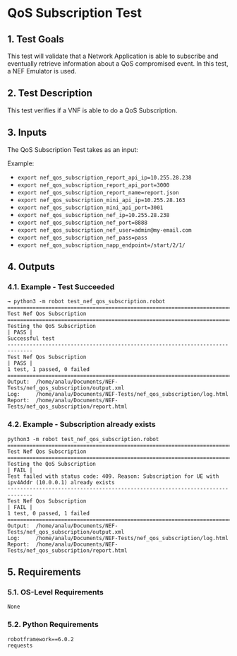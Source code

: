 # QoS Subscription Test

## 1. Test Goals

This test will validate that a Network Application is able to subscribe and eventually retrieve information about a QoS compromised event. In this test, a NEF Emulator is used.

## 2. Test Description

This test verifies if a VNF is able to do a QoS Subscription.

## 3. Inputs

The QoS Subscription Test takes as an input:

Example:
- `export nef_qos_subscription_report_api_ip=10.255.28.238`
- `export nef_qos_subscription_report_api_port=3000`
- `export nef_qos_subscription_report_name=report.json`
- `export nef_qos_subscription_mini_api_ip=10.255.28.163`
- `export nef_qos_subscription_mini_api_port=3001`
- `export nef_qos_subscription_nef_ip=10.255.28.238`
- `export nef_qos_subscription_nef_port=8888`
- `export nef_qos_subscription_nef_user=admin@my-email.com`
- `export nef_qos_subscription_nef_pass=pass`
- `export nef_qos_subscription_napp_endpoint=/start/2/1/`


## 4. Outputs

### 4.1. Example - Test Succeeded

``` 
→ python3 -m robot test_nef_qos_subscription.robot
==============================================================================
Test Nef Qos Subscription                                                          
==============================================================================
Testing the QoS Subscription                                          | PASS |
Successful test
------------------------------------------------------------------------------
Test Nef Qos Subscription                                             | PASS |
1 test, 1 passed, 0 failed
==============================================================================
Output:  /home/analu/Documents/NEF-Tests/nef_qos_subscription/output.xml
Log:     /home/analu/Documents/NEF-Tests/nef_qos_subscription/log.html
Report:  /home/analu/Documents/NEF-Tests/nef_qos_subscription/report.html
```

### 4.2. Example - Subscription already exists

```
python3 -m robot test_nef_qos_subscription.robot
==============================================================================
Test Nef Qos Subscription                                                     
==============================================================================
Testing the QoS Subscription                                          | FAIL |
Test failed with status code: 409. Reason: Subscription for UE with ipv4Addr (10.0.0.1) already exists
------------------------------------------------------------------------------
Test Nef Qos Subscription                                             | FAIL |
1 test, 0 passed, 1 failed
==============================================================================
Output:  /home/analu/Documents/NEF-Tests/nef_qos_subscription/output.xml
Log:     /home/analu/Documents/NEF-Tests/nef_qos_subscription/log.html
Report:  /home/analu/Documents/NEF-Tests/nef_qos_subscription/report.html
```

## 5. Requirements

### 5.1. OS-Level Requirements

`None`

### 5.2. Python Requirements

```
robotframework==6.0.2
requests
```

